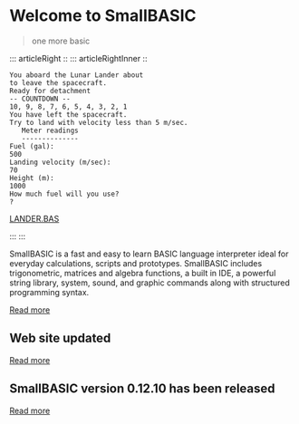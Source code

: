 # Welcome to SmallBASIC

> one more basic

::: articleRight ::
::: articleRightInner ::

```
You aboard the Lunar Lander about
to leave the spacecraft.
Ready for detachment
-- COUNTDOWN --
10, 9, 8, 7, 6, 5, 4, 3, 2, 1
You have left the spacecraft.
Try to land with velocity less than 5 m/sec.
   Meter readings
   --------------
Fuel (gal):
500
Landing velocity (m/sec):
70
Height (m):
1000
How much fuel will you use?
?
```

[LANDER.BAS](https://www.ioccc.org/1990/LANDER.BAS)

:::
:::

SmallBASIC is a fast and easy to learn BASIC language interpreter ideal for everyday calculations, scripts and prototypes. SmallBASIC includes trigonometric, matrices and algebra functions, a built in IDE, a powerful string library, system, sound, and graphic commands along with structured programming syntax.

[Read more](/pages/guide.html)

## Web site updated

[Read more](/posts/2018-29-03.html)

## SmallBASIC version 0.12.10 has been released

[Read more](/posts/2017-24-12-1.html)
